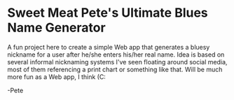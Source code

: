 Sweet Meat Pete's Ultimate Blues Name Generator
===========

A fun project here to create a simple Web app that generates a bluesy nickname for a user after he/she enters his/her real name. Idea is based on several informal nicknaming systems I've seen floating around social media, most of them referencing a print chart or something like that. Will be much more fun as a Web app, I think (C:

-Pete
